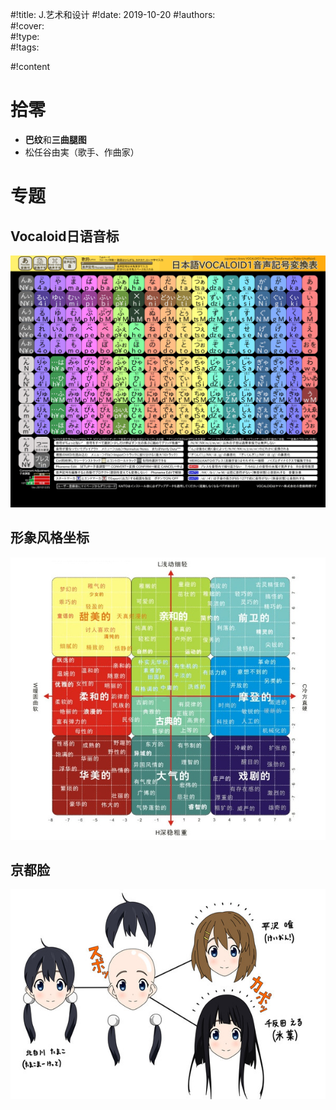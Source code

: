 #!title:    J.艺术和设计
#!date:     2019-10-20
#!authors:  
#!cover:    
#!type:     
#!tags:     

#!content

# 拾零

- **巴纹**和**三曲腿图**
- 松任谷由実（歌手、作曲家）

# 专题

## Vocaloid日语音标

![ ](./image/assets/J/Vocaloid日语音标.png)

## 形象风格坐标

![形象风格坐标，出处不详](./image/assets/J/形象风格坐标.jpg)

## 京都脸

![ ](./image/assets/J/京都脸.jpg)


